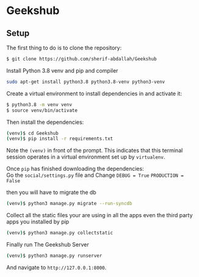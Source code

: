 # Geekshub

## Setup

The first thing to do is to clone the repository:

```sh
$ git clone https://github.com/sherif-abdallah/Geekshub
```
Install Python 3.8 venv and pip and compiler

```sh
sudo apt-get install python3.8 python3.8-venv python3-venv
```

Create a virtual environment to install dependencies in and activate it:

```sh
$ python3.8 -m venv venv
$ source venv/bin/activate
```

Then install the dependencies:

```sh
(venv)$ cd Geekshub
(venv)$ pip install -r requirements.txt
```
Note the `(venv)` in front of the prompt. This indicates that this terminal
session operates in a virtual environment set up by `virtualenv`.

Once `pip` has finished downloading the dependencies: <br>
Go the `social/settings.py` file and Change  `DEBUG = True` `PRODUCTION = False`

then you will have to migrate the db


```sh
(venv)$ python3 manage.py migrate --run-syncdb
```
Collect all the static files your are using in all the apps even the third party apps you installed by pip
```sh
(venv)$ python3 manage.py collectstatic
```

Finally run The Geekshub Server
```sh
(venv)$ python3 manage.py runserver
```
And navigate to `http://127.0.0.1:8000`.
